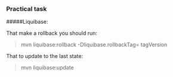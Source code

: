 ### Practical task

       
        
#####Liquibase:

That make a rollback you should run: 
> mvn liquibase:rollback -Dliquibase.rollbackTag= tagVersion

That to update to the last state:
>mvn liquibase:update
